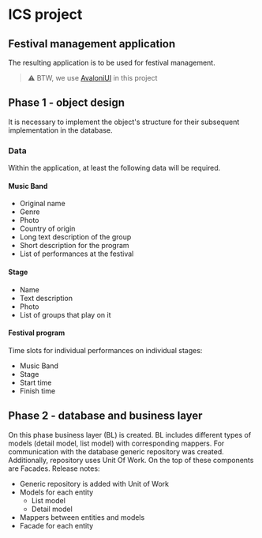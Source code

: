 ﻿# ICS project

## Festival management application 
The resulting application is to be used for festival management.

> :warning: BTW, we use [AvaloniUI](https://avaloniaui.net/) in this project 

## Phase 1 - object design
It is necessary to implement the object's structure for their subsequent implementation in the database.

### Data
Within the application, at least the following data will be required.

#### Music Band
- Original name
- Genre
- Photo
- Country of origin
- Long text description of the group
- Short description for the program
- List of performances at the festival

#### Stage
- Name
- Text description
- Photo
- List of groups that play on it

#### Festival program
Time slots for individual performances on individual stages:
- Music Band
- Stage
- Start time
- Finish time

## Phase 2 - database and business layer

On this phase business layer (BL) is created.
BL includes different types of models (detail model, list model) with corresponding mappers.
For communication with the database generic repository was created.
Additionally, repository uses Unit Of Work.
On the top of these components are Facades.
Release notes:

- Generic repository is added with Unit of Work
- Models for each entity
    - List model
    - Detail model
- Mappers between entities and models
- Facade for each entity